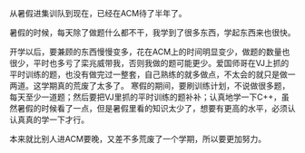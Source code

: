 从暑假进集训队到现在，已经在ACM待了半年了。

暑假的时候，每天除了做题什么都不干，我学到了很多东西，学起东西来也很快。

开学以后，要兼顾的东西慢慢变多，花在ACM上的时间明显变少，做题的数量也很少，平时也多亏了栾兆威带我，否则我做的题可能更少。爱国师哥在VJ上抓的平时训练的题，也没有做完过一整套，自己熟练的就多做点，不太会的就只是做一两道。这学期真的荒废了太多了。
寒假的期间，要刷训练计划，不说做很多题，每天至少一道题；然后要把VJ里抓的平时训练的题补补；认真地学一下C++，虽然暑假的时候看了一点，但是暑假里看的知识太少了，想要有更高的水平，必须认认真真的学一下才行。

本来就比别人进ACM要晚，又差不多荒废了一个学期，所以要更加努力。
